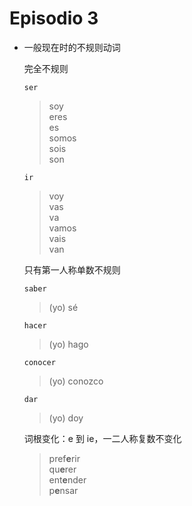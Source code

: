 # Episodio 3

- 一般现在时的不规则动词

  完全不规则

  `ser`
  > soy  <br>
  > eres  <br>
  > es  <br>
  > somos  <br>
  > sois  <br>
  > son

  `ir`
  > voy  <br>
  > vas  <br>
  > va  <br>
  > vamos  <br>
  > vais  <br>
  > van

  只有第一人称单数不规则

  `saber`
  > (yo) sé

  `hacer`
  >  (yo) hago

  `conocer`
  >  (yo) conozco

  `dar`
  > (yo) doy

  词根变化：e 到 ie，一二人称复数不变化

  > pref**e**rir <br>
  > qu**e**rer <br>
  > ent**e**nder <br>
  > p**e**nsar
